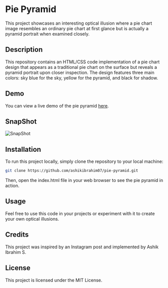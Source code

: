# Pie Pyramid

This project showcases an interesting optical illusion where a pie chart image resembles an ordinary pie chart at first glance but is actually a pyramid portrait when examined closely.

## Description

This repository contains an HTML/CSS code implementation of a pie chart design that appears as a traditional pie chart on the surface but reveals a pyramid portrait upon closer inspection. The design features three main colors: sky blue for the sky, yellow for the pyramid, and black for shadow.

## Demo

You can view a live demo of the pie pyramid [here](https://ashikibrahim07.github.io/pie-pyramid/).

## SnapShot

![SnapShot](https://example.com/images/logo.png)


## Installation

To run this project locally, simply clone the repository to your local machine:

```bash
git clone https://github.com/ashikibrahim07/pie-pyramid.git
```

Then, open the index.html file in your web browser to see the pie pyramid in action.

## Usage

Feel free to use this code in your projects or experiment with it to create your own optical illusions.

## Credits

This project was inspired by an Instagram post and implemented by Ashik Ibrahim S.

## License

This project is licensed under the MIT License.

